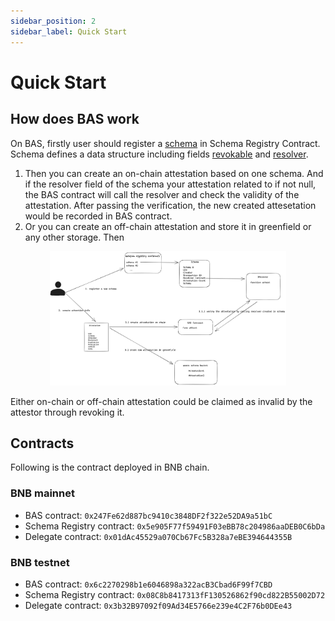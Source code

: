 ```yaml
---
sidebar_position: 2
sidebar_label: Quick Start
---
```

# Quick Start


## How does BAS work
On BAS, firstly user should register a [schema](./core_concept/schema.md) in Schema Registry Contract. Schema defines a data structure including fields [revokable](./core_concept/revocation.md) and [resolver](./core_concept/resolver.md).
1) Then you can create an on-chain attestation based on one schema. And if the resolver field of the schema your attestation related to if not null, 
the BAS contract will call the resolver and check the validity of the attestation. After passing the verification, the new created
attesetation would be recorded in BAS contract.
2) Or you can create an off-chain attestation and store it in greenfield or any other storage. Then

<div align="center">
<img src="/figures/work_flow.jpg" width="75%" />
</div>

Either on-chain or off-chain attestation could be claimed as invalid by the attestor through revoking it.  

## Contracts
Following is the contract deployed in BNB chain.

### BNB mainnet

- BAS contract: `0x247Fe62d887bc9410c3848DF2f322e52DA9a51bC`
- Schema Registry contract: `0x5e905F77f59491F03eBB78c204986aaDEB0C6bDa`
- Delegate contract: `0x01dAc45529a070Cb67Fc5B328a7eBE394644355B`

### BNB testnet

- BAS contract: `0x6c2270298b1e6046898a322acB3Cbad6F99f7CBD`
- Schema Registry contract: `0x08C8b8417313fF130526862f90cd822B55002D72`
- Delegate contract: `0x3b32B97092f09Ad34E5766e239e4C2F76b0DEe43`
